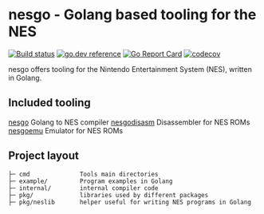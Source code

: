 # nesgo - Golang based tooling for the NES

[![Build status](https://github.com/retroenv/nesgo/actions/workflows/go.yaml/badge.svg?branch=main)](https://github.com/retroenv/nesgo/actions)
[![go.dev reference](https://img.shields.io/badge/go.dev-reference-007d9c?logo=go&logoColor=white&style=flat-square)](https://pkg.go.dev/github.com/retroenv/nesgo)
[![Go Report Card](https://goreportcard.com/badge/github.com/retroenv/nesgo)](https://goreportcard.com/report/github.com/retroenv/nesgo)
[![codecov](https://codecov.io/gh/retroenv/nesgo/branch/main/graph/badge.svg?token=NS5UY28V3A)](https://codecov.io/gh/retroenv/nesgo)

nesgo offers tooling for the Nintendo Entertainment System (NES), written in Golang.

## Included tooling

[nesgo](https://github.com/retroenv/nesgo/tree/main/cmd/nesgo) Golang to NES compiler
[nesgodisasm](https://github.com/retroenv/nesgo/tree/main/cmd/nesgodisasm) Disassembler for NES ROMs
[nesgoemu](https://github.com/retroenv/nesgo/tree/main/cmd/nesgoemu) Emulator for NES ROMs

## Project layout

    ├─ cmd              Tools main directories
    ├─ example/         Program examples in Golang
    ├─ internal/        internal compiler code
    ├─ pkg/             libraries used by different packages
    ├─ pkg/neslib       helper useful for writing NES programs in Golang
